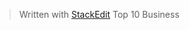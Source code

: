 


> Written with [StackEdit](https://stackedit.io/)
Top 10 Business 

<!--stackedit_data:
eyJoaXN0b3J5IjpbLTUwMjE2ODEwOF19
-->